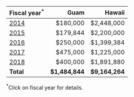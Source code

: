 <!-- 
.. title: USDA Farm Bill Funding for Coconut Rhinoceros Beetle Projects in Guam and Hawaii
.. slug: usda-farm-bill-funding-for-coconut-rhinoceros-beetle-projects-in-guam-and-hawaii
.. date: 2017-02-20 17:08:40 UTC+10:00
.. tags: 
.. category: 
.. link: 
.. description: 
.. type: text
-->

| Fiscal year<sup>*</sup> |      Guam      |                  Hawaii |
| ----------- | ----: | ------: |
| [2014](http://www.aphis.usda.gov/newsroom/2014/04/pdf/fy14_farm_bill_spending_plan.pdf) | $180,000 | $2,448,000 |
| [2015](http://www.aphis.usda.gov/plant_health/farmbill-section10007/fy15/FY15-FarmBill10007-PlantPlestandDisease-Spending-Plan.pdf) | $179,844 | $2,200,000 |
| [2016](https://www.aphis.usda.gov/plant_health/farmbill-section10007/fy16/Plant-Pest-Disease-FB-Spending-Plan-FY16.pdf) | $250,000 | $1,399,384 |
| [2017](https://www.aphis.usda.gov/plant_health/farmbill-section10007/fy17/FY2017-PPDMDPP-Spending-Plan.pdf) | $475,000 | $1,225,000 |
| [2018](https://www.aphis.usda.gov/plant_health/farmbill-section10007/fy18/FY2018-PPDMDPP-Spending-Plan.pdf) | $400,000 | $1,891,880 |
| **Total** | **$1,484,844** | **$9,164,264** |

<sup>*</sup>Click on fiscal year for details.
